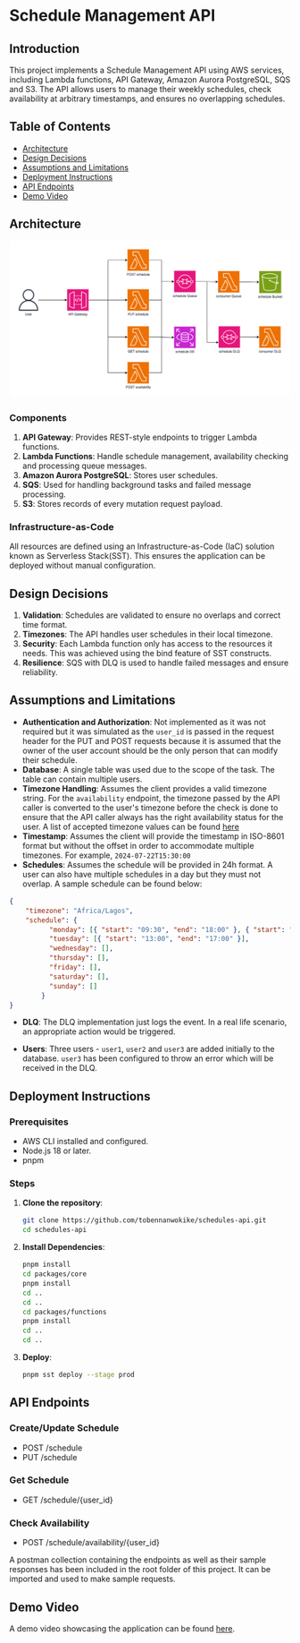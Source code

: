 # Schedule Management API

## Introduction

This project implements a Schedule Management API using AWS services, including Lambda functions, API Gateway, Amazon Aurora PostgreSQL, SQS and S3. The API allows users to manage their weekly schedules, check availability at arbitrary timestamps, and ensures no overlapping schedules.

## Table of Contents

- [Architecture](#architecture)
- [Design Decisions](#design-decisions)
- [Assumptions and Limitations](#assumptions-and-limitations)
- [Deployment Instructions](#deployment-instructions)
- [API Endpoints](#api-endpoints)
- [Demo Video](#demo-video)

## Architecture

![Architecture Diagram](./Schedule.png)

### Components

1. **API Gateway**: Provides REST-style endpoints to trigger Lambda functions.
2. **Lambda Functions**: Handle schedule management, availability checking and processing queue messages.
3. **Amazon Aurora PostgreSQL**: Stores user schedules.
4. **SQS**: Used for handling background tasks and failed message processing.
5. **S3**: Stores records of every mutation request payload.

### Infrastructure-as-Code

All resources are defined using an Infrastructure-as-Code (IaC) solution known as Serverless Stack(SST). This ensures the application can be deployed without manual configuration.

## Design Decisions

1. **Validation**: Schedules are validated to ensure no overlaps and correct time format.
2. **Timezones**: The API handles user schedules in their local timezone.
3. **Security**: Each Lambda function only has access to the resources it needs. This was achieved using the bind feature of SST constructs.
4. **Resilience**: SQS with DLQ is used to handle failed messages and ensure reliability.

## Assumptions and Limitations

- **Authentication and Authorization**: Not implemented as it was not required but it was simulated as the `user_id` is passed in the request header for the PUT and POST requests because it is assumed that the owner of the user account should be the only person that can modify their schedule. 
- **Database**: A single table was used due to the scope of the task. The table can contain multiple users.
- **Timezone Handling**: Assumes the client provides a valid timezone string. For the `availability` endpoint, the timezone passed by the API caller is converted to the user's timezone before the check is done to ensure that the API caller always has the right availability status for the user. A list of accepted timezone values can be found [here](https://gist.github.com/diogocapela/12c6617fc87607d11fd62d2a4f42b02a)
- **Timestamp**: Assumes the client will provide the timestamp in ISO-8601 format but without the offset in order to accommodate multiple timezones. For example, `2024-07-22T15:30:00`
- **Schedules**: Assumes the schedule will be provided in 24h format. A user can also have multiple schedules in a day but they must not overlap. A sample schedule can be found below:
```json
{
    "timezone": "Africa/Lagos",
    "schedule": {
          "monday": [{ "start": "09:30", "end": "18:00" }, { "start": "04:30", "end": "06:00" }],
          "tuesday": [{ "start": "13:00", "end": "17:00" }],
          "wednesday": [],
          "thursday": [],
          "friday": [],
          "saturday": [],
          "sunday": []
        }
}
```

- **DLQ**: The DLQ implementation just logs the event. In a real life scenario, an appropriate action would be triggered.

- **Users**: Three users - `user1`, `user2` and `user3` are added initially to the database. `user3` has been configured to throw an error which will be received in the DLQ.

## Deployment Instructions

### Prerequisites

- AWS CLI installed and configured.
- Node.js 18 or later.
- pnpm

### Steps

1. **Clone the repository**:
   ```bash
   git clone https://github.com/tobennanwokike/schedules-api.git
   cd schedules-api
   ```

2. **Install Dependencies**:
   ```bash
   pnpm install
   cd packages/core
   pnpm install
   cd ..
   cd ..
   cd packages/functions
   pnpm install
   cd ..
   cd ..
   ```
3. **Deploy**:
   ```bash
   pnpm sst deploy --stage prod
   ```

## API Endpoints

### Create/Update Schedule

- POST /schedule
- PUT /schedule

### Get Schedule

- GET /schedule/{user_id}

### Check Availability

- POST /schedule/availability/{user_id}


A postman collection containing the endpoints as well as their sample responses has been included in the root folder of this project. It can be imported and used to make sample requests.

## Demo Video

A demo video showcasing the application can be found [here]().